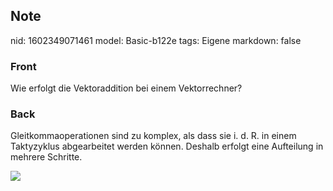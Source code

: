 ## Note
nid: 1602349071461
model: Basic-b122e
tags: Eigene
markdown: false

### Front
Wie erfolgt die Vektoraddition bei einem Vektorrechner?

### Back
Gleitkommaoperationen sind zu komplex, als dass sie i. d. R. in
einem Taktyzyklus abgearbeitet werden können. Deshalb erfolgt eine
Aufteilung in mehrere Schritte.
<div><img src=
paste-e8859c71078380c3e3549ff2f134c1b3aede56cd.jpg></div>
